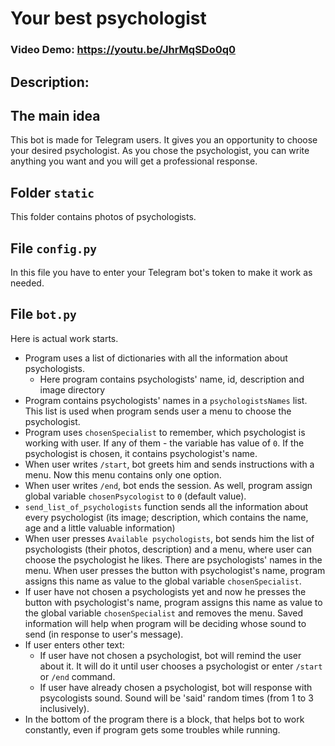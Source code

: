 # Your best psychologist
### Video Demo: https://youtu.be/JhrMqSDo0q0
## **Description**:

## The main idea
This bot is made for Telegram users. It gives you an opportunity to choose your desired psychologist.
As you chose the psychologist, you can write anything you want and you will get a professional response.

## Folder `static`
This folder contains photos of psychologists.

## File `config.py`
In this file you have to enter your Telegram bot's token to make it work as needed.

## File `bot.py`
Here is actual work starts.

- Program uses a list of dictionaries with all the information about psychologists.
  - Here program contains psychologists' name, id, description and image directory
- Program contains psychologists' names in a `psychologistsNames` list. This list is used when program sends user a menu to choose the psychologist.
- Program uses `chosenSpecialist` to remember, which psychologist is working with user. If any of them - the variable has value of `0`. If the psychologist is chosen, it contains psychologist's name.
- When user writes `/start`, bot greets him and sends instructions with a menu. Now this menu contains only one option.
- When user writes `/end`, bot ends the session. As well, program assign global variable `chosenPsycologist` to `0` (default value).
- `send_list_of_psychologists` function sends all the information about every psychologist (its image; description, which contains the name, age and a little valuable information)
- When user presses `Available psychologists`, bot sends him the list of psychologists (their photos, description) and a menu, where user can choose the psychologist he likes. There are psychologists' names in the menu. When user presses the button with psychologist's name, program assigns this name as value to the global variable `chosenSpecialist`.
- If user have not chosen a psychologists yet and now he presses the button with psychologist's name, program assigns this name as value to the global variable `chosenSpecialist` and removes the menu. Saved information will help when program will be deciding whose sound to send (in response to user's message).
- If user enters other text:
  - If user have not chosen a psychologist, bot will remind the user about it. It will do it until user chooses a psychologist or enter `/start` or `/end` command.
  - If user have already chosen a psychologist, bot will response with psycologists sound. Sound will be 'said' random times (from 1 to 3 inclusively).
- In the bottom of the program there is a block, that helps bot to work constantly, even if program gets some troubles while running.